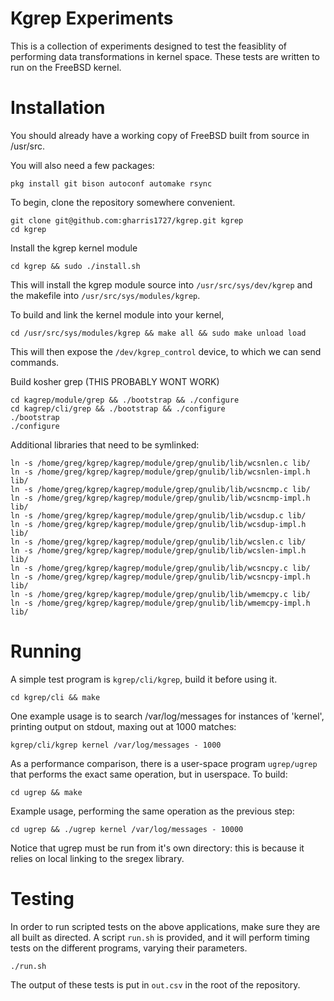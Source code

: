 Kgrep Experiments
=================

This is a collection of experiments designed to test the feasiblity of performing data transformations in kernel space.
These tests are written to run on the FreeBSD kernel.

Installation
============

You should already have a working copy of FreeBSD built from source in /usr/src.

You will also need a few packages:

```console
pkg install git bison autoconf automake rsync
```

To begin, clone the repository somewhere convenient.

```console
git clone git@github.com:gharris1727/kgrep.git kgrep
cd kgrep
```

Install the kgrep kernel module

```console
cd kgrep && sudo ./install.sh
```

This will install the kgrep module source into `/usr/src/sys/dev/kgrep` and the makefile into `/usr/src/sys/modules/kgrep`.

To build and link the kernel module into your kernel,

```console
cd /usr/src/sys/modules/kgrep && make all && sudo make unload load
```

This will then expose the `/dev/kgrep_control` device, to which we can send commands.

Build kosher grep (THIS PROBABLY WONT WORK)

```console
cd kagrep/module/grep && ./bootstrap && ./configure
cd kagrep/cli/grep && ./bootstrap && ./configure
./bootstrap
./configure
```

Additional libraries that need to be symlinked:

```console
ln -s /home/greg/kgrep/kagrep/module/grep/gnulib/lib/wcsnlen.c lib/
ln -s /home/greg/kgrep/kagrep/module/grep/gnulib/lib/wcsnlen-impl.h lib/
ln -s /home/greg/kgrep/kagrep/module/grep/gnulib/lib/wcsncmp.c lib/
ln -s /home/greg/kgrep/kagrep/module/grep/gnulib/lib/wcsncmp-impl.h lib/
ln -s /home/greg/kgrep/kagrep/module/grep/gnulib/lib/wcsdup.c lib/
ln -s /home/greg/kgrep/kagrep/module/grep/gnulib/lib/wcsdup-impl.h lib/
ln -s /home/greg/kgrep/kagrep/module/grep/gnulib/lib/wcslen.c lib/
ln -s /home/greg/kgrep/kagrep/module/grep/gnulib/lib/wcslen-impl.h lib/
ln -s /home/greg/kgrep/kagrep/module/grep/gnulib/lib/wcsncpy.c lib/
ln -s /home/greg/kgrep/kagrep/module/grep/gnulib/lib/wcsncpy-impl.h lib/
ln -s /home/greg/kgrep/kagrep/module/grep/gnulib/lib/wmemcpy.c lib/
ln -s /home/greg/kgrep/kagrep/module/grep/gnulib/lib/wmemcpy-impl.h lib/
```

Running
=======

A simple test program is `kgrep/cli/kgrep`, build it before using it.

```console
cd kgrep/cli && make
```

One example usage is to search /var/log/messages for instances of 'kernel', printing output on stdout, maxing out at 1000 matches:

```console
kgrep/cli/kgrep kernel /var/log/messages - 1000
```

As a performance comparison, there is a user-space program `ugrep/ugrep` that performs the exact same operation, but in userspace.
To build:

```console
cd ugrep && make
```

Example usage, performing the same operation as the previous step:

```console
cd ugrep && ./ugrep kernel /var/log/messages - 10000
```

Notice that ugrep must be run from it's own directory: this is because it relies on local linking to the sregex library.

Testing
=======

In order to run scripted tests on the above applications, make sure they are all built as directed.
A script `run.sh` is provided, and it will perform timing tests on the different programs, varying their parameters.

```console
./run.sh
```

The output of these tests is put in `out.csv` in the root of the repository.

